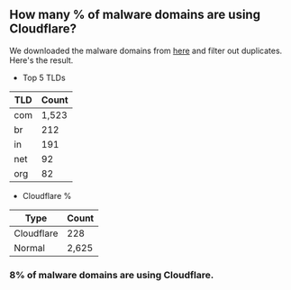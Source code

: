 ## How many % of malware domains are using Cloudflare?


We downloaded the malware domains from [here](https://urlhaus.abuse.ch) and filter out duplicates.
Here's the result.


[//]: # (start replacement)


- Top 5 TLDs

| TLD | Count |
| --- | --- |
| com | 1,523 |
| br | 212 |
| in | 191 |
| net | 92 |
| org | 82 |


- Cloudflare %

| Type | Count |
| --- | --- |
| Cloudflare | 228 |
| Normal | 2,625 |


### 8% of malware domains are using Cloudflare.